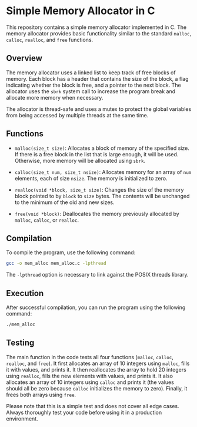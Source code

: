 # Simple Memory Allocator in C

This repository contains a simple memory allocator implemented in C. The memory allocator provides basic functionality similar to the standard `malloc`, `calloc`, `realloc`, and `free` functions.

## Overview

The memory allocator uses a linked list to keep track of free blocks of memory. Each block has a header that contains the size of the block, a flag indicating whether the block is free, and a pointer to the next block. The allocator uses the `sbrk` system call to increase the program break and allocate more memory when necessary.

The allocator is thread-safe and uses a mutex to protect the global variables from being accessed by multiple threads at the same time.

## Functions

- `malloc(size_t size)`: Allocates a block of memory of the specified size. If there is a free block in the list that is large enough, it will be used. Otherwise, more memory will be allocated using `sbrk`.

- `calloc(size_t num, size_t nsize)`: Allocates memory for an array of `num` elements, each of size `nsize`. The memory is initialized to zero.

- `realloc(void *block, size_t size)`: Changes the size of the memory block pointed to by `block` to `size` bytes. The contents will be unchanged to the minimum of the old and new sizes.

- `free(void *block)`: Deallocates the memory previously allocated by `malloc`, `calloc`, or `realloc`.

## Compilation

To compile the program, use the following command:

```bash
gcc -o mem_alloc mem_alloc.c -lpthread
```

The `-lpthread` option is necessary to link against the POSIX threads library.

## Execution

After successful compilation, you can run the program using the following command:

```bash
./mem_alloc
```

## Testing

The main function in the code tests all four functions (`malloc`, `calloc`, `realloc`, and `free`). It first allocates an array of 10 integers using `malloc`, fills it with values, and prints it. It then reallocates the array to hold 20 integers using `realloc`, fills the new elements with values, and prints it. It also allocates an array of 10 integers using `calloc` and prints it (the values should all be zero because `calloc` initializes the memory to zero). Finally, it frees both arrays using `free`.

Please note that this is a simple test and does not cover all edge cases. Always thoroughly test your code before using it in a production environment.
